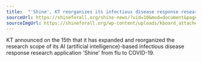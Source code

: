 ```yaml
---
title:  "'Shine', KT reorganizes its infectious disease response research app"
sourceUrl: https://shineforall.org/shine-news/?uid=10&mod=document&pageid=1
sourceImgUrl: https://shineforall.org/wp-content/uploads/kboard_attached/1/202204/6253847cf19ce2830572.jpg
---
```

KT announced on the 15th that it has expanded and reorganized the research scope of its AI (artificial intelligence)-based infectious disease response research application 'Shine' from flu to COVID-19.